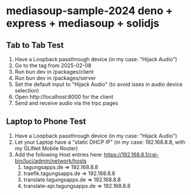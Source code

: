# mediasoup-sample-2024 deno + express + mediasoup + solidjs

## Tab to Tab Test

1. Have a Loopback passthrough device (in my case: "Hijack Audio")
2. Go to the tag from 2025-02-08
3. Run bun dev in /packages/client
4. Run bun dev in /packages/server
5. Set the default input to "Hijack Audio" (to avoid isses in audio device selection)
6. Open http://localhost:8000 for the client
7. Send and receive audio via the trpc pages

## Laptop to Phone Test

1. Have a Loopback passthrough device (in my case: "Hijack Audio")
2. Let your Laptop have a "static DHCP IP" (in my case: 192.168.8.8, with my GLINet Mobile Router)
3. Add the following Host entries here: https://192.168.8.1/cgi-bin/luci/admin/network/hosts
   1. tagungsapps.de => 192.168.8.8
   2. traefik.tagungsapps.de => 192.168.8.8
   3. translate.tagungsapps.de => 192.168.8.8
   4. translate-api.tagungsapps.de => 192.168.8.8
